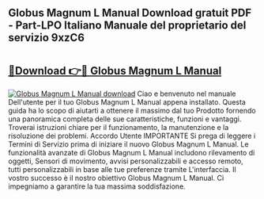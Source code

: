## Globus Magnum L Manual Download gratuit PDF - Part-LPO Italiano Manuale del proprietario del servizio 9xzC6

# <h2><a href="http://dfbmkbi.blite.top/?on=Globus+Magnum+L+Manual">🔗Download 👉🔴 Globus Magnum L Manual</a></h2>

[![Globus Magnum L Manual download](https://i.imgur.com/lujVjoI.png)](http://dfbmkbi.blite.top/?on=Globus+Magnum+L+Manual)
Ciao e benvenuto nel manuale Dell'utente per il tuo Globus Magnum L Manual appena installato. Questa guida ha lo scopo di aiutarti a ottenere il massimo dal tuo Prodotto fornendo una panoramica completa delle sue caratteristiche, funzioni e vantaggi. Troverai istruzioni chiare per il funzionamento, la manutenzione e la risoluzione dei problemi. Accordo Utente IMPORTANTE Si prega di leggere i Termini di Servizio prima di iniziare il nuovo Globus Magnum L Manual. Le funzionalità avanzate di Globus Magnum L Manual includono rilevamento di oggetti, Sensori di movimento, avvisi personalizzabili e accesso remoto, tutti personalizzabili in base alle tue preferenze tramite L'interfaccia. Il vostro successo è il nostro obiettivo Globus Magnum L Manual. Ci impegniamo a garantire la tua massima soddisfazione.
